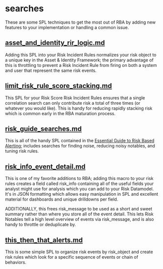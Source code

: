 # searches

These are some SPL techniques to get the most out of RBA by adding new features to your implementation or handling a common issue.

## [asset_and_identity_rir_logic.md](https://github.com/splunk/rba/blob/main/searches/asset_and_identity_rir_logic.md)
Adding this SPL into your Risk Incident Rules normalizes your risk object to a unique key in the Asset & Identity Framework; the primary advantage of this is throttling to prevent a Risk Incident Rule from firing on both a system and user that represent the same risk events.

## [limit_risk_rule_score_stacking.md](https://github.com/splunk/rba/blob/main/searches/limit_risk_rule_score_stacking.md)
This SPL for your Risk Score Risk Incident Rules ensures that a single correlation search can only contribute risk a total of three times (or whatever you would like). This is handy for reducing rapidly stacking risk which is common early in the RBA maturation process.

## [risk_guide_searches.md](https://github.com/splunk/rba/blob/main/searches/risk_guide_searches.md)
This is all of the handy SPL contained in the [Essential Guide to Risk Based Alerting](https://www.splunk.com/en_us/resources/the-essential-guide-to-risk-based-alerting.html); includes searches for finding noise, reducing noisy notables, and tuning risk rules.

## [risk_info_event_detail.md](https://github.com/splunk/rba/blob/main/searches/risk_info_event_detail.md)
This is one of my favorite additions to RBA; adding this macro to your risk rules creates a field called risk_info containing all of the useful fields your analyst might use for analysis which you can add to your Risk Datamodel. It's in JSON formatting which allows easy manipulation in SPL and excellent material for dashboards and unique drilldowns per field.

ADDITIONALLY, this frees risk_message to be used as a short and sweet summary rather than where you store all of the event detail. This lets Risk Notables tell a high level overview of events via risk_message, and is also handy to throttle or deduplicate by.

## [this_then_that_alerts.md](https://github.com/splunk/rba/blob/main/searches/this_then_that_alerts.md)
This is some simple SPL to organize risk events by risk_object and create risk rules which look for a specific sequence of events or chain of behaviors.
